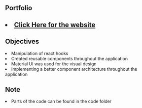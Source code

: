 ## Portfolio


<h2><li><a href="https://www.braucald.com/" target="_blank">Click Here for the website</a></li></h2>

## Objectives 
<li>Manipulation of react hooks</li>
<li>Created reusable components throughout the application</li>
<li>Material UI was used for the visual design</li>
<li>Implementing a better component architecture throughout the application</li> 

## Note
<li>Parts of the code can be found in the code folder</li>
